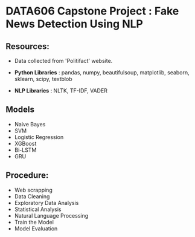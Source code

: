 # DATA606 Capstone Project : Fake News Detection Using NLP

## Resources:

- Data collected from 'Politifact' website.

- **Python Libraries** : pandas, numpy, beautifulsoup, matplotlib, seaborn, sklearn, scipy, textblob
- **NLP Libraries** : NLTK, TF-IDF, VADER

## Models
- Naive Bayes
- SVM
- Logistic Regression
- XGBoost
- Bi-LSTM
- GRU

## Procedure:
- Web scrapping
- Data Cleaning
- Exploratory Data Analysis
- Statistical Analysis
- Natural Language Processing
- Train the Model
- Model Evaluation